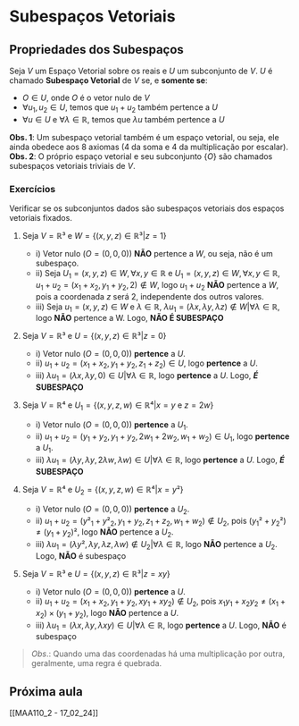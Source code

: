 # Subespaços Vetoriais
## Propriedades dos Subespaços
Seja $V$ um Espaço Vetorial sobre os reais e $U$ um subconjunto de $V$. $U$ é chamado **Subespaço Vetorial** de $V$ se, e **somente se**:
- $O \in U$, onde $O$ é o vetor nulo de $V$
- $\forall u_1, u_2 \in U$, temos que $u_1+u_2$ também pertence a $U$
- $\forall u \in U$ e $\forall \lambda \in \mathbb{R}$, temos que $\lambda u$ também pertence a $U$ 

**Obs. 1**: Um subespaço vetorial também é um espaço vetorial, ou seja, ele ainda obedece aos 8 axiomas (4 da soma e 4 da multiplicação por escalar).
**Obs. 2**: O próprio espaço vetorial e seu subconjunto {$O$} são chamados subespaços vetoriais triviais de $V$.

### Exercícios
Verificar se os subconjuntos dados são subespaços vetoriais dos espaços vetoriais fixados.
1. Seja $V = \mathbb{R}³$ e $W = \{(x,y,z) \in \mathbb{R}³ | z = 1\}$
	- i) Vetor nulo ($O = (0,0,0)$) **NÃO** pertence a $W$, ou seja, não é um subespaço.
	- ii) Seja $U_1 = (x,y,z) \in W, \forall x,y \in \mathbb{R}$ e $U_1 = (x,y,z) \in W, \forall x,y \in \mathbb{R}$, $u_1 + u_2 = (x_1+x_2, y_1+y_2, 2) \notin W$, logo $u_1 + u_2$ **NÃO** pertence a $W$, pois a coordenada $z$ será 2, independente dos outros valores.
	- iii) Seja $u_1 = (x,y,z) \in W$ e $\lambda \in \mathbb{R}$, $\lambda u_1 = (\lambda x,\lambda y,\lambda z) \notin W | \forall \lambda \in \mathbb{R}$, logo **NÃO** pertence a W.
	Logo, **NÃO É SUBESPAÇO**

2. Seja $V = \mathbb{R}³$ e $U = \{(x,y,z) \in \mathbb{R}³ | z = 0\}$
	- i) Vetor nulo ($O = (0,0,0)$) **pertence** a $U$.
	- ii) $u_1 + u_2 = (x_1+x_2, y_1+y_2, z_1+z_2) \in U$, logo **pertence** a $U$.
	- iii) $\lambda u_1 = (\lambda x, \lambda y, 0) \in U | \forall \lambda \in \mathbb{R}$, logo **pertence** a $U$.
	Logo, ***É* SUBESPAÇO**

3. Seja $V = \mathbb{R}⁴$ e $U_1 = \{(x,y,z,w) \in \mathbb{R}⁴ | x = y \text{ e } z = 2w\}$
	- i) Vetor nulo ($O = (0,0,0)$) **pertence** a $U_1$.
	- ii) $u_1 + u_2 = (y_1+y_2, y_1+y_2, 2w_1+2w_2, w_1+w_2) \in U_1$, logo **pertence** a $U_1$.
	- iii) $\lambda u_1 = (\lambda y, \lambda y, 2\lambda w, \lambda w) \in U | \forall \lambda \in \mathbb{R}$, logo **pertence** a $U$.
	Logo, ***É* SUBESPAÇO**

4. Seja $V = \mathbb{R}⁴$ e $U_2 = \{(x,y,z,w) \in \mathbb{R}⁴ | x = y²\}$
	- i) Vetor nulo ($O = (0,0,0)$) **pertence** a $U_2$.
	- ii) $u_1 + u_2 = (y²_1+y²_2, y_1+y_2, z_1+z_2, w_1+w_2) \notin U_2$, pois $(y_1² + y_2²) \neq (y_1 + y_2)²$, logo **NÃO** pertence a $U_2$.
	- iii) $\lambda u_1 = (\lambda y², \lambda y, \lambda z, \lambda w) \notin U_2 | \forall \lambda \in \mathbb{R}$, logo **NÃO** pertence a $U_2$.
	Logo, **NÃO** é subespaço

5. Seja $V = \mathbb{R}³$ e $U = \{(x,y,z) \in \mathbb{R}³ | z = xy\}$
	- i) Vetor nulo ($O = (0,0,0)$) **pertence** a $U$.
	- ii) $u_1 + u_2 = (x_1+x_2, y_1+y_2, xy_1+xy_2) \notin U_2$, pois $x_1y_1 + x_2y_2 \neq (x_1+x_2) \times (y_1+y_2)$, logo **NÃO** pertence a $U$.
	- iii) $\lambda u_1 = (\lambda x, \lambda y, \lambda xy) \in U | \forall \lambda \in \mathbb{R}$, logo **pertence** a $U$.
	Logo, **NÃO** é subespaço

> *Obs*.: Quando uma das coordenadas há uma multiplicação por outra, geralmente, uma regra é quebrada.

## Próxima aula
[[MAA110_2 - 17_02_24]]